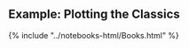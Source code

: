 Example: Plotting the Classics
------------------------------

{% include "../notebooks-html/Books.html" %}
